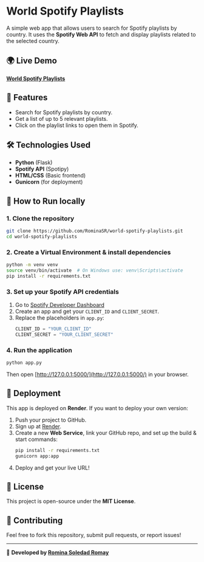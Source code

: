 # World Spotify Playlists

A simple web app that allows users to search for Spotify playlists by country. It uses the **Spotify Web API** to fetch and display playlists related to the selected country.

## 🌍 Live Demo
[**World Spotify Playlists**](https://world-spotify-playlists.onrender.com)

## 🎵 Features
- Search for Spotify playlists by country.
- Get a list of up to 5 relevant playlists.
- Click on the playlist links to open them in Spotify.

## 🛠️ Technologies Used
- **Python** (Flask)
- **Spotify API** (Spotipy)
- **HTML/CSS** (Basic frontend)
- **Gunicorn** (for deployment)

## 🚀 How to Run locally
### 1. Clone the repository
```sh
git clone https://github.com/RominaSR/world-spotify-playlists.git
cd world-spotify-playlists
```

### 2. Create a Virtual Environment & install dependencies
```sh
python -m venv venv
source venv/bin/activate  # On Windows use: venv\Scripts\activate
pip install -r requirements.txt
```

### 3. Set up your Spotify API credentials
1. Go to [Spotify Developer Dashboard](https://developer.spotify.com/dashboard/)
2. Create an app and get your `CLIENT_ID` and `CLIENT_SECRET`.
3. Replace the placeholders in `app.py`:
   ```python
   CLIENT_ID = "YOUR_CLIENT_ID"
   CLIENT_SECRET = "YOUR_CLIENT_SECRET"
   ```

### 4. Run the application
```sh
python app.py
```
Then open [http://127.0.0.1:5000/](http://127.0.0.1:5000/) in your browser.

## 📌 Deployment
This app is deployed on **Render**. If you want to deploy your own version:
1. Push your project to GitHub.
2. Sign up at [Render](https://render.com/).
3. Create a new **Web Service**, link your GitHub repo, and set up the build & start commands:
   ```sh
   pip install -r requirements.txt
   gunicorn app:app
   ```
4. Deploy and get your live URL!

## 📜 License
This project is open-source under the **MIT License**.

## 🤝 Contributing
Feel free to fork this repository, submit pull requests, or report issues!

---
🚀 **Developed by [Romina Soledad Romay](https://github.com/RominaSR)**

